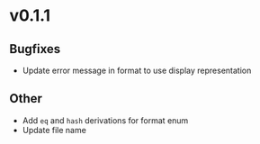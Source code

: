 # v0.1.1

## Bugfixes
- Update error message in format to use display representation

## Other

- Add `eq` and `hash` derivations for format enum
- Update file name

